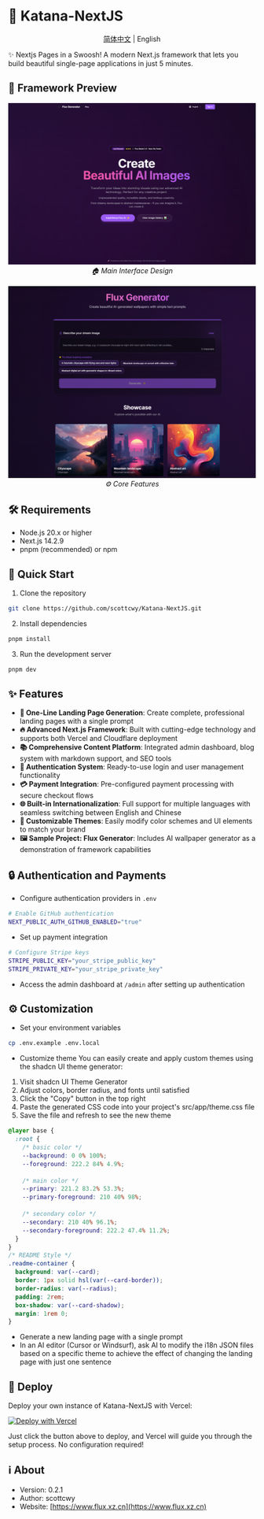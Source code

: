 # 🚀 Katana-NextJS

<div align="center">

[简体中文](./README.zh-CN.md) | English

</div>

✨ Nextjs Pages in a Swoosh! A modern Next.js framework that lets you build beautiful single-page applications in just 5 minutes.

## 🌟 Framework Preview

<div align="center">
  <div>
    <img src="preview.png" alt="Main Interface" width="600px" />
    <br />
    <em>🏠 Main Interface Design</em>
  </div>
  <br />
  <div>
    <img src="preview-generator.png" alt="Features" width="600px" />
    <br />
    <em>⚙️ Core Features</em>
  </div>
</div>

## 🛠️ Requirements

- Node.js 20.x or higher
- Next.js 14.2.9
- pnpm (recommended) or npm

## 🚀 Quick Start

1. Clone the repository

```bash
git clone https://github.com/scottcwy/Katana-NextJS.git
```

2. Install dependencies

```bash
pnpm install
```

3. Run the development server

```bash
pnpm dev
```

## ✨ Features

- **📝 One-Line Landing Page Generation**: Create complete, professional landing pages with a single prompt
- **🔥 Advanced Next.js Framework**: Built with cutting-edge technology and supports both Vercel and Cloudflare deployment
- **📚 Comprehensive Content Platform**: Integrated admin dashboard, blog system with markdown support, and SEO tools
- **🔐 Authentication System**: Ready-to-use login and user management functionality
- **💳 Payment Integration**: Pre-configured payment processing with secure checkout flows
- **🌐 Built-in Internationalization**: Full support for multiple languages with seamless switching between English and Chinese
- **🎨 Customizable Themes**: Easily modify color schemes and UI elements to match your brand
- **🖼️ Sample Project: Flux Generator**: Includes AI wallpaper generator as a demonstration of framework capabilities

## 🔒 Authentication and Payments

- Configure authentication providers in `.env`

```bash
# Enable GitHub authentication
NEXT_PUBLIC_AUTH_GITHUB_ENABLED="true"
```

- Set up payment integration

```bash
# Configure Stripe keys
STRIPE_PUBLIC_KEY="your_stripe_public_key"
STRIPE_PRIVATE_KEY="your_stripe_private_key"
```

- Access the admin dashboard at `/admin` after setting up authentication

## ⚙️ Customization

- Set your environment variables

```bash
cp .env.example .env.local
```

- Customize theme
You can easily create and apply custom themes using the shadcn UI theme generator:

1. Visit shadcn UI Theme Generator
2. Adjust colors, border radius, and fonts until satisfied
3. Click the "Copy" button in the top right
4. Paste the generated CSS code into your project's src/app/theme.css file
5. Save the file and refresh to see the new theme


```css
@layer base {
  :root {
    /* basic color */
    --background: 0 0% 100%;
    --foreground: 222.2 84% 4.9%;
    
    /* main color */
    --primary: 221.2 83.2% 53.3%;
    --primary-foreground: 210 40% 98%;
    
    /* secondary color */
    --secondary: 210 40% 96.1%;
    --secondary-foreground: 222.2 47.4% 11.2%;
  }
}
/* README Style */
.readme-container {
  background: var(--card);
  border: 1px solid hsl(var(--card-border));
  border-radius: var(--radius);
  padding: 2rem;
  box-shadow: var(--card-shadow);
  margin: 1rem 0;
}
```
- Generate a new landing page with a single prompt
- In an AI editor (Cursor or Windsurf), ask AI to modify the i18n JSON files based on a specific theme to achieve the effect of changing the landing page with just one sentence

## 🚀 Deploy

Deploy your own instance of Katana-NextJS with Vercel:

[![Deploy with Vercel](https://vercel.com/button)](https://vercel.com/new/clone?repository-url=https%3A%2F%2Fgithub.com%2Fscottcwy%2FKatana-NextJS)

Just click the button above to deploy, and Vercel will guide you through the setup process. No configuration required!

## ℹ️ About

- Version: 0.2.1
- Author: scottcwy
- Website: [https://www.flux.xz.cn](https://www.flux.xz.cn)

